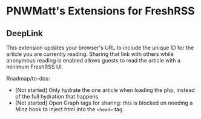 # PNWMatt's Extensions for FreshRSS

## DeepLink

This extension updates your browser's URL to include the unique ID for the article you are currently reading.  Sharing that link with others while anonymous reading is enabled allows guests to read the article with a minimum FreshRSS UI.

Roadmap/to-dos:
  - [Not started] Only hydrate the one article when loading the php, instead of the full hydration that happens
  - [Not started] Open Graph tags for sharing: this is blocked on needing a Minz hook to inject html into the `<head>` tag.

